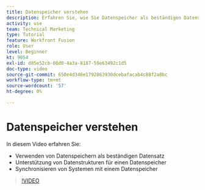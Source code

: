 ```yaml
---
title: Datenspeicher verstehen
description: Erfahren Sie, wie Sie Datenspeicher als beständigen Datensatz verwenden und wie Datenstrukturen einen Datenspeicher in unterstützen. [!DNL Adobe Workfront Fusion].
activity: use
team: Technical Marketing
type: Tutorial
feature: Workfront Fusion
role: User
level: Beginner
kt: 9054
exl-id: d85e52cb-08d0-4a3a-8187-59e63492c1d5
doc-type: video
source-git-commit: 650e4d346e1792863930dcebafacab4c88f2a8bc
workflow-type: tm+mt
source-wordcount: '57'
ht-degree: 0%

---
```


# Datenspeicher verstehen

In diesem Video erfahren Sie:

* Verwenden von Datenspeichern als beständigen Datensatz
* Unterstützung von Datenstrukturen für einen Datenspeicher
* Synchronisieren von Systemen mit einem Datenspeicher

>[!VIDEO](https://video.tv.adobe.com/v/335295/?quality=12&learn=on)

